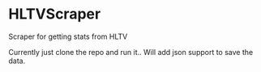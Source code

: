 # HLTVScraper
Scraper for getting stats from HLTV


Currently just clone the repo and run it.. Will add json support to save the data.
